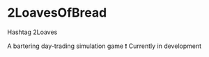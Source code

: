 # 2LoavesOfBread

Hashtag 2Loaves

A bartering day-trading simulation game
:exclamation: Currently in development
